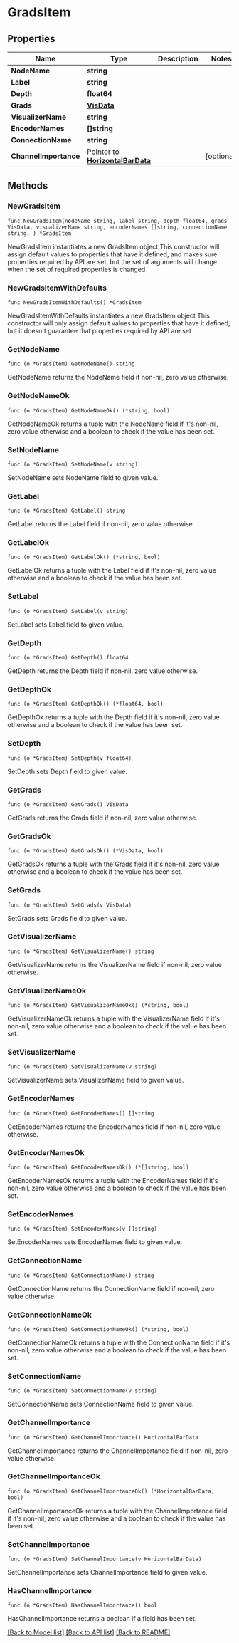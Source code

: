 # GradsItem

## Properties

Name | Type | Description | Notes
------------ | ------------- | ------------- | -------------
**NodeName** | **string** |  | 
**Label** | **string** |  | 
**Depth** | **float64** |  | 
**Grads** | [**VisData**](VisData.md) |  | 
**VisualizerName** | **string** |  | 
**EncoderNames** | **[]string** |  | 
**ConnectionName** | **string** |  | 
**ChannelImportance** | Pointer to [**HorizontalBarData**](HorizontalBarData.md) |  | [optional] 

## Methods

### NewGradsItem

`func NewGradsItem(nodeName string, label string, depth float64, grads VisData, visualizerName string, encoderNames []string, connectionName string, ) *GradsItem`

NewGradsItem instantiates a new GradsItem object
This constructor will assign default values to properties that have it defined,
and makes sure properties required by API are set, but the set of arguments
will change when the set of required properties is changed

### NewGradsItemWithDefaults

`func NewGradsItemWithDefaults() *GradsItem`

NewGradsItemWithDefaults instantiates a new GradsItem object
This constructor will only assign default values to properties that have it defined,
but it doesn't guarantee that properties required by API are set

### GetNodeName

`func (o *GradsItem) GetNodeName() string`

GetNodeName returns the NodeName field if non-nil, zero value otherwise.

### GetNodeNameOk

`func (o *GradsItem) GetNodeNameOk() (*string, bool)`

GetNodeNameOk returns a tuple with the NodeName field if it's non-nil, zero value otherwise
and a boolean to check if the value has been set.

### SetNodeName

`func (o *GradsItem) SetNodeName(v string)`

SetNodeName sets NodeName field to given value.


### GetLabel

`func (o *GradsItem) GetLabel() string`

GetLabel returns the Label field if non-nil, zero value otherwise.

### GetLabelOk

`func (o *GradsItem) GetLabelOk() (*string, bool)`

GetLabelOk returns a tuple with the Label field if it's non-nil, zero value otherwise
and a boolean to check if the value has been set.

### SetLabel

`func (o *GradsItem) SetLabel(v string)`

SetLabel sets Label field to given value.


### GetDepth

`func (o *GradsItem) GetDepth() float64`

GetDepth returns the Depth field if non-nil, zero value otherwise.

### GetDepthOk

`func (o *GradsItem) GetDepthOk() (*float64, bool)`

GetDepthOk returns a tuple with the Depth field if it's non-nil, zero value otherwise
and a boolean to check if the value has been set.

### SetDepth

`func (o *GradsItem) SetDepth(v float64)`

SetDepth sets Depth field to given value.


### GetGrads

`func (o *GradsItem) GetGrads() VisData`

GetGrads returns the Grads field if non-nil, zero value otherwise.

### GetGradsOk

`func (o *GradsItem) GetGradsOk() (*VisData, bool)`

GetGradsOk returns a tuple with the Grads field if it's non-nil, zero value otherwise
and a boolean to check if the value has been set.

### SetGrads

`func (o *GradsItem) SetGrads(v VisData)`

SetGrads sets Grads field to given value.


### GetVisualizerName

`func (o *GradsItem) GetVisualizerName() string`

GetVisualizerName returns the VisualizerName field if non-nil, zero value otherwise.

### GetVisualizerNameOk

`func (o *GradsItem) GetVisualizerNameOk() (*string, bool)`

GetVisualizerNameOk returns a tuple with the VisualizerName field if it's non-nil, zero value otherwise
and a boolean to check if the value has been set.

### SetVisualizerName

`func (o *GradsItem) SetVisualizerName(v string)`

SetVisualizerName sets VisualizerName field to given value.


### GetEncoderNames

`func (o *GradsItem) GetEncoderNames() []string`

GetEncoderNames returns the EncoderNames field if non-nil, zero value otherwise.

### GetEncoderNamesOk

`func (o *GradsItem) GetEncoderNamesOk() (*[]string, bool)`

GetEncoderNamesOk returns a tuple with the EncoderNames field if it's non-nil, zero value otherwise
and a boolean to check if the value has been set.

### SetEncoderNames

`func (o *GradsItem) SetEncoderNames(v []string)`

SetEncoderNames sets EncoderNames field to given value.


### GetConnectionName

`func (o *GradsItem) GetConnectionName() string`

GetConnectionName returns the ConnectionName field if non-nil, zero value otherwise.

### GetConnectionNameOk

`func (o *GradsItem) GetConnectionNameOk() (*string, bool)`

GetConnectionNameOk returns a tuple with the ConnectionName field if it's non-nil, zero value otherwise
and a boolean to check if the value has been set.

### SetConnectionName

`func (o *GradsItem) SetConnectionName(v string)`

SetConnectionName sets ConnectionName field to given value.


### GetChannelImportance

`func (o *GradsItem) GetChannelImportance() HorizontalBarData`

GetChannelImportance returns the ChannelImportance field if non-nil, zero value otherwise.

### GetChannelImportanceOk

`func (o *GradsItem) GetChannelImportanceOk() (*HorizontalBarData, bool)`

GetChannelImportanceOk returns a tuple with the ChannelImportance field if it's non-nil, zero value otherwise
and a boolean to check if the value has been set.

### SetChannelImportance

`func (o *GradsItem) SetChannelImportance(v HorizontalBarData)`

SetChannelImportance sets ChannelImportance field to given value.

### HasChannelImportance

`func (o *GradsItem) HasChannelImportance() bool`

HasChannelImportance returns a boolean if a field has been set.


[[Back to Model list]](../README.md#documentation-for-models) [[Back to API list]](../README.md#documentation-for-api-endpoints) [[Back to README]](../README.md)


